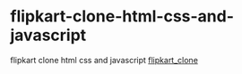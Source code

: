 # flipkart-clone-html-css-and-javascript
flipkart clone html css and javascript
[flipkart_clone](C:\Users\Umeshshukla\Downloads\flipkart-clone-html-css-and-javascript-main\flipkart-clone-html-css-and-javascript-main\index.html)

